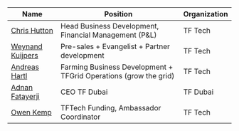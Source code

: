 | Name                                     | Position                                                          | Organization |
| ---------------------------------------- | ----------------------------------------------------------------- | ------------ |
| [Chris Hutton](christhoper_hutton)       | Head Business Development, Financial Management (P&L)             | TF Tech      |
| [Weynand Kuijpers](weynand_kuijpers)     | Pre-sales + Evangelist + Partner development                      | TF Tech      |
| [Andreas Hartl](andreas_hartl)           | Farming Business Development  + TFGrid Operations (grow the grid) | TF Tech      |
| [Adnan Fatayerji](adnan_fatayerji)       | CEO TF Dubai                                                      | TF Dubai     |
| [Owen Kemp](owen_kemp)                   | TFTech Funding, Ambassador Coordinator                            | TF Tech      |